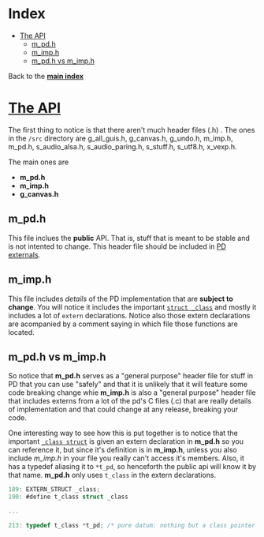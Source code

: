 # Index

- <a id="index-api">[The API](#the-api)</a>
   - [m_pd.h](#m_pdh)
   - [m_imp.h](#m_imph)
   - [m_pd.h vs m_imp.h](#m_pdh-vs-m_imph)

Back to the [**main index**](https://github.com/HenriAugusto/my-pure-data-source-studies/blob/master/README.md#index-api)

# [The API](https://github.com/HenriAugusto/my-pure-data-source-studies/blob/master/README.md#index-api)

The first thing to notice is that there aren't much header files (.h) . The ones in the `/src` directory are
g_all_guis.h, g_canvas.h, g_undo.h, m_imp.h, m_pd.h, s_audio_alsa.h, s_audio_paring.h, s_stuff.h, s_utf8.h, x_vexp.h.

The main ones are

- **m_pd.h**
- **m_imp.h**
- **g_canvas.h**

## m_pd.h

This file inclues the **public** API. That is, stuff that is meant to be stable and is not intented to change. This header file should be included in [PD externals](https://github.com/pure-data/externals-howto). 

## m_imp.h

This file includes _details_ of the PD implementation that are **subject to change**. You will notice it includes the important [`struct _class`](https://github.com/pure-data/pure-data/blob/7c27aa0ad505bb4802eee3fc40886836c814353f/src/m_imp.h#L31) and mostly it includes a lot of `extern` declarations. Notice also those extern declarations are acompanied by a comment saying in which file those functions are located.

## m_pd.h vs m_imp.h

So notice that **m_pd.h** serves as a "general purpose" header file for stuff in PD that you can use "safely" and that it is unlikely that it will feature some code breaking change whie **m_imp.h** is also a "general purpose" header file that includes externs from a lot of the pd's C files (.c) that are really details of implementation and that could change at any release, breaking your code.

One interesting way to see how this is put together is to notice that the important [`_class struct`](https://github.com/pure-data/pure-data/blob/7c27aa0ad505bb4802eee3fc40886836c814353f/src/m_imp.h#L31) is given an extern declaration in **m_pd.h** so you can reference it, but since it's definition is in **m_imp.h**, unless you also include _m_imp.h_ in your file you really can't access it's members. Also, it has a typedef aliasing it to `*t_pd`, so henceforth the public api will know it by that name. **m_pd.h** only uses `t_class` in the extern declarations.

```C
189: EXTERN_STRUCT _class;
190: #define t_class struct _class

...

213: typedef t_class *t_pd; /* pure datum: nothing but a class pointer */
```
